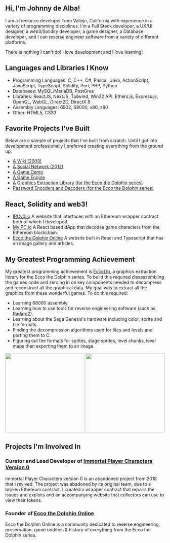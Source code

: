 ## Hi, I'm Johnny de Alba!

I am a freelance developer from Vallejo, California with experience in a variety of programming disciplines. I'm a Full Stack developer, a UX/UI designer, a web3/Solidity developer, a game designer, a Database developer, and I can reverse engineer software from a variety of different platforms. 

There is nothing I can't do! I love development and I love learning!

## Languages and Libraries I Know

- Programming Languages: C, C++, C#, Pascal, Java, ActionScript, JavaScript, TypeScript, Solidity, Perl, PHP, Python
- Databases: MySQL/MariaDB, PostGres
- Libraries: ReactJS, NextJS, Tailwind, Win32 API, Ethers.js, Express.js, OpenGL, WebGL, Direct2D, DirectX 8
- Assembly Languages: 6502, 68000, x86, z80
- Other: HTML5, CSS3

## Favorite Projects I've Built

Below are a sample of projects that I've built from scratch. Until I got into development professionally I preferred creating everything from the ground up.

- [A Wiki (2008)](https://enigma4.nexusultima.com/cgi-bin)
- [A Social Network (2012)](https://enigmav.nexusultima.com)
- [A Game Demo](https://nexusultima.com/agartha.html5)
- [A Game Engine](https://nexusultima.com/bluedream.js)
- [A Graphics Extraction Library (for the Ecco the Dolphin series)](https://github.com/JohnnyLdeAlba/ecco-lib)
- [Password Encoders and Decoders (for the Ecco the Dolphin series)](https://eccothedolphin.online/ecco2-password-generator)

## React, Solidity and web3!

- [IPCv0.io](https://ipcv0.io/) A website that interfaces with an Ethereum wrapper contract both of which I developed.
- [MyIPC.io](https://myipc.io/) A React based dApp that decodes game characters from the Ethereum blockchain.
- [Ecco the Dolphin Online](https://eccothedolphin.online/) A website built in React and Typescript that has an image gallery and articles.

## My Greatest Programming Achievement

My greatest programming achievement is [EccoLib](https://github.com/JohnnyLdeAlba/ecco-lib), a graphics extraction library for the Ecco the Dolphin series.
To build this required dissassembling the games code and zeroing in on key components needed to decompress and reconstruct all the graphical data. My goal was to extract all the graphics from these wonderful games. To do this required:

- Learning 68000 assembly.
- Learning how to use tools for reverse engineering software (such as [Radare2](https://rada.re/n)).
- Learning about the Sega Genesis's hardware including color, sprite and tile formats.
- Finding the decompression algorithms used for tiles and levels and porting them to C. 
- Figuring out the formats for sprites, stage sprites, level chunks, level maps then exporting them to an image.

<img src="https://eccothedolphin.online/ecco-2-the-tides-of-time/sprite-sheets/vortex-hybrid.png" alt="" style="height: 250px;" /> <img src="https://eccothedolphin.online/ecco-2-the-tides-of-time/level-maps/trellias-bay.png" alt="" style="height: 250px;" />


## Projects I'm Involved In

### Curator and Lead Developer of [Immortal Player Characters Version 0](https://ipcv0.io)
Immortal Player Characters version 0 is an abandoned project from 2018 that I revived. The project was abadoned by its original team, due to a broken Ethereum contract. I created a wrapper contract that repairs the issues and exploits and an accompanying website that collectors can use to view their tokens.

### Founder of [Ecco the Dolphin Online](https://eccothedolphin.online)
Ecco the Dolphin Online is a community dedicated to reverse engineering, preservation, game oddities & history of everything from the Ecco the Dolphin series.
<!---
JohnnyLdeAlba/JohnnyLdeAlba is a ✨ special ✨ repository because its `README.md` (this file) appears on your GitHub profile.
You can click the Preview link to take a look at your changes.
--->
